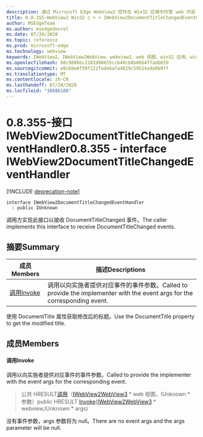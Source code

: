 ```yaml
---
description: 通过 Microsoft Edge WebView2 控件在 Win32 应用中托管 web 内容
title: 0.8.355-WebView2 Win32 c + + IWebView2DocumentTitleChangedEventHandler
author: MSEdgeTeam
ms.author: msedgedevrel
ms.date: 07/20/2020
ms.topic: reference
ms.prod: microsoft-edge
ms.technology: webview
keywords: IWebView2、IWebView2WebView、webview2、web 视图、win32 应用、win32、edge
ms.openlocfilehash: 0dc9886bc2282d08855ccb40cb8b06b4ffadb659
ms.sourcegitcommit: e0cb9e6f59f222fade6afa4829c59524a9a9b9ff
ms.translationtype: MT
ms.contentlocale: zh-CN
ms.lasthandoff: 07/20/2020
ms.locfileid: "10886108"
---
```

# <span data-ttu-id="1181e-104">0.8.355-接口 IWebView2DocumentTitleChangedEventHandler</span><span class="sxs-lookup"><span data-stu-id="1181e-104">0.8.355 - interface IWebView2DocumentTitleChangedEventHandler</span></span> 

[!INCLUDE [deprecation-note](../../includes/deprecation-note.md)]

```
interface IWebView2DocumentTitleChangedEventHandler
  : public IUnknown
```

<span data-ttu-id="1181e-105">调用方实现此接口以接收 DocumentTitleChanged 事件。</span><span class="sxs-lookup"><span data-stu-id="1181e-105">The caller implements this interface to receive DocumentTitleChanged events.</span></span>

## <span data-ttu-id="1181e-106">摘要</span><span class="sxs-lookup"><span data-stu-id="1181e-106">Summary</span></span>

 <span data-ttu-id="1181e-107">成员</span><span class="sxs-lookup"><span data-stu-id="1181e-107">Members</span></span>                        | <span data-ttu-id="1181e-108">描述</span><span class="sxs-lookup"><span data-stu-id="1181e-108">Descriptions</span></span>
--------------------------------|---------------------------------------------
[<span data-ttu-id="1181e-109">调用</span><span class="sxs-lookup"><span data-stu-id="1181e-109">Invoke</span></span>](#invoke) | <span data-ttu-id="1181e-110">调用以向实施者提供对应事件的事件参数。</span><span class="sxs-lookup"><span data-stu-id="1181e-110">Called to provide the implementer with the event args for the corresponding event.</span></span>

<span data-ttu-id="1181e-111">使用 DocumentTitle 属性获取修改后的标题。</span><span class="sxs-lookup"><span data-stu-id="1181e-111">Use the DocumentTitle property to get the modified title.</span></span>

## <span data-ttu-id="1181e-112">成员</span><span class="sxs-lookup"><span data-stu-id="1181e-112">Members</span></span>

#### <span data-ttu-id="1181e-113">调用</span><span class="sxs-lookup"><span data-stu-id="1181e-113">Invoke</span></span> 

<span data-ttu-id="1181e-114">调用以向实施者提供对应事件的事件参数。</span><span class="sxs-lookup"><span data-stu-id="1181e-114">Called to provide the implementer with the event args for the corresponding event.</span></span>

> <span data-ttu-id="1181e-115">公共 HRESULT[调用](#invoke)（[IWebView2WebView3](IWebView2WebView3.md) \* web 视图、IUnknown \* 参数）</span><span class="sxs-lookup"><span data-stu-id="1181e-115">public HRESULT [Invoke](#invoke)([IWebView2WebView3](IWebView2WebView3.md) \* webview,IUnknown \* args)</span></span>

<span data-ttu-id="1181e-116">没有事件参数，args 参数将为 null。</span><span class="sxs-lookup"><span data-stu-id="1181e-116">There are no event args and the args parameter will be null.</span></span>

